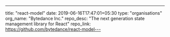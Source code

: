 ---
title: "react-model"
date: 2019-06-16T17:47:01+05:30
type: "organisations"
org_name: "Bytedance Inc."
repo_desc: "The next generation state management library for React"
repo_link: https://github.com/bytedance/react-model---
